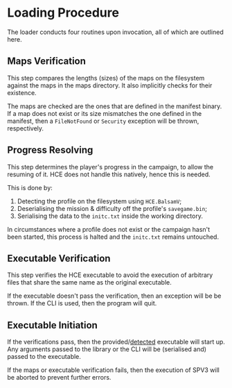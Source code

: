 # Loading Procedure

The loader conducts four routines upon invocation, all of which are outlined
here.

## Maps Verification

This step compares the lengths (sizes) of the maps on the filesystem against
the maps in the maps directory. It also implicitly checks for their existence.

The maps are checked are the ones that are defined in the manifest binary. If
a map does not exist or its size mismatches the one defined in the manifest,
then a `FileNotFound` or `Security` exception will be thrown, respectively.

## Progress Resolving

This step determines the player's progress in the campaign, to allow the
resuming of it. HCE does not handle this natively, hence this is needed.

This is done by:

1. Detecting the profile on the filesystem using `HCE.BalsamV`;
2. Deserialising the mission & difficulty off the profile's `savegame.bin`;
3. Serialising the data to the `initc.txt` inside the working directory.

In circumstances where a profile does not exist or the campaign hasn't been
started, this process is halted and the `initc.txt` remains untouched.

## Executable Verification

This step verifies the HCE executable to avoid the execution of arbitrary files
that share the same name as the original executable.

If the executable doesn't pass the verification, then an exception will be
be thrown. If the CLI is used, then the program will quit.

## Executable Initiation

If the verifications pass, then the provided/[detected](detection.md)
executable will start up. Any arguments passed to the library or the CLI will be
(serialised and) passed to the executable.

If the maps or executable verification fails, then the execution of SPV3 will be
aborted to prevent further errors.